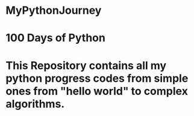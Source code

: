 # MyPythonJourney
# 100 Days of Python
# This Repository contains all my python progress codes from simple ones from "hello world" to complex algorithms.

